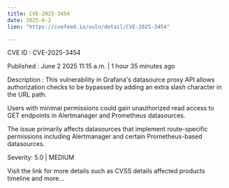 ```yaml
---
title: CVE-2025-3454
date: 2025-6-2
lien: "https://cvefeed.io/vuln/detail/CVE-2025-3454"

---
```


CVE ID : CVE-2025-3454

Published :  June 2
2025
11:15 a.m. | 1 hour
35 minutes ago

Description : This vulnerability in Grafana's datasource proxy API allows authorization checks to be bypassed by adding an extra slash character in the URL path.

Users with minimal permissions could gain unauthorized read access to GET endpoints in Alertmanager and Prometheus datasources.

The issue primarily affects datasources that implement route-specific permissions
including Alertmanager and certain Prometheus-based datasources.

Severity: 5.0 | MEDIUM

Visit the link for more details
such as CVSS details
affected products
timeline
and more...
